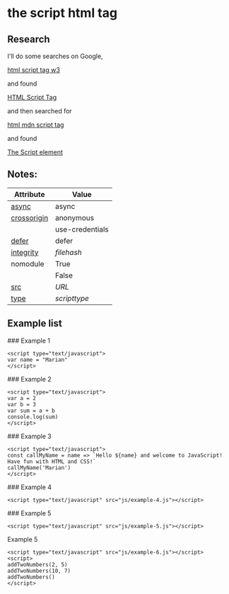 # the **script** html tag

## Research

I'll do some searches on Google,

[html script tag w3](https://www.google.com/search?q=html+script+tag+w3)

and found

[HTML Script Tag](https://www.w3schools.com/tags/tag_script.asp)

and then searched for

[html mdn script tag](https://www.google.com/search?q=html+mdn+script+tag)

and found

[The Script element](https://developer.mozilla.org/en-US/docs/Web/HTML/Element/script)

## Notes:

| **Attribute**          | **Value**       |
| ---------------------- | --------------- |
| <ins>async</ins>       | async           |
| <ins>crossorigin</ins> | anonymous       |
|                        | use-credentials |
| <ins>defer</ins>       | defer           |
| <ins>integrity</ins>   | _filehash_      |
| nomodule               | True            |
|                        | False           |
| <ins>src</ins>         | _URL_           |
| <ins>type</ins>        | _scripttype_    |

## Example list

### Example 1

```javascript:
<script type="text/javascript">
var name = "Marian"
</script>
```

### Example 2

```javascript:
<script type="text/javascript">
var a = 2
var b = 3
var sum = a + b
console.log(sum)
</script>
```

### Example 3

```javascript:
<script type="text/javascript">
const callMyName = name => `Hello ${name} and welcome to JavaScript! Have fun with HTML and CSS!`
callMyName('Marian')
</script>
```

### Example 4

```javascript:
<script type="text/javascript" src="js/example-4.js"></script>
```

### Example 5

```javascript:
<script type="text/javascript" src="js/example-5.js"></script>
```

Example 5

```javascript:
<script type="text/javascript" src="js/example-6.js"></script>
<script>
addTwoNumbers(2, 5)
addTwoNumbers(10, 7)
addTwoNumbers()
</script>
```

